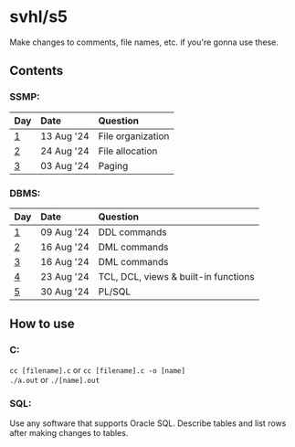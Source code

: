 # svhl/s5

Make changes to comments, file names, etc. if you're gonna use these.

## Contents

### SSMP:

| Day                                                       | Date      | Question                              |
| :-                                                        | :-        | :-                                    |
| [1](https://github.com/svhl/s5/tree/main/SSMP/day-01)     | 13 Aug '24| File organization                     |
| [2](https://github.com/svhl/s5/tree/main/SSMP/day-02)     | 24 Aug '24| File allocation                       |
| [3](https://github.com/svhl/s5/tree/main/SSMP/day-03)     | 03 Aug '24| Paging                                |

### DBMS:

| Day                                                       | Date      | Question                              |
| :-                                                        | :-        | :-                                    |
| [1](https://github.com/svhl/s5/blob/main/DBMS.md#day-1)   | 09 Aug '24| DDL commands                          |
| [2](https://github.com/svhl/s5/blob/main/DBMS.md#day-2)   | 16 Aug '24| DML commands                          |
| [3](https://github.com/svhl/s5/blob/main/DBMS.md#day-3)   | 16 Aug '24| DML commands                          |
| [4](https://github.com/svhl/s5/blob/main/DBMS.md#day-4)   | 23 Aug '24| TCL, DCL, views & built-in functions  |
| [5](https://github.com/svhl/s5/blob/main/DBMS.md#day-5)   | 30 Aug '24| PL/SQL                                |

## How to use

### C:

`cc [filename].c` or `cc [filename].c -o [name]`\
`./a.out` or `./[name].out`

### SQL:

Use any software that supports Oracle SQL. Describe tables and list rows after making changes to tables.

